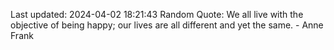 Last updated: 2024-04-02 18:21:43
Random Quote: We all live with the objective of being happy; our lives are all different and yet the same. - Anne Frank